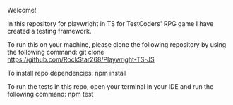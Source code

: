 Welcome! 

In this repository for playwright in TS for TestCoders' RPG game I have created a testing framework. 

To run this on your machine, please clone the following repository by using the following command: 
git clone https://github.com/RockStar268/Playwright-TS-JS

To install repo dependencies: 
npm install

To run the tests in this repo, open your terminal in your IDE and run the following command: 
npm test
